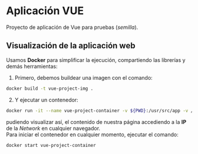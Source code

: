 # Aplicación VUE

Proyecto de aplicación de Vue para pruebas (*semilla*).

## Visualización de la aplicación web

Usamos **Docker** para simplificar la ejecución, compartiendo las librerías y demás herramientas:

1. Primero, debemos buildear una imagen con el comando:

```bash
docker build -t vue-project-img .
```

2. Y ejecutar un contenedor:

```bash
docker run -it --name vue-project-container -v ${PWD}:/usr/src/app -v /usr/src/app/node_modules -p 5000:5000 vue-project-img
```

pudiendo visualizar así, el contenido de nuestra página accediendo a la **IP** de la _Network_ en cualquier navegador.   
Para iniciar el contenedor en cualquier momento, ejecutar el comando:

```bash
docker start vue-project-container
```